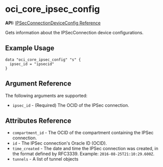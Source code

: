 # oci\_core\_ipsec\_config

**API:** [IPSecConnectionDeviceConfig Reference][6b17cb47]

  [6b17cb47]: https://docs.us-phoenix-1.oraclecloud.com/api/#/en/iaas/20160918/IPSecConnectionDeviceConfig/ "IPSecConnectionDeviceConfigReference"

Gets information about the IPSecConnection device configurations.

## Example Usage

```
data "oci_core_ipsec_config" "s" {
  ipsec_id = "ipsecid"
}
```

## Argument Reference

The following arguments are supported:

* `ipsec_id` - (Required) The OCID of the IPSec connection.

## Attributes Reference
* `compartment_id` - The OCID of the compartment containing the IPSec connection.
* `id` - The IPSec connection's Oracle ID (OCID).
* `time_created` - The date and time the IPSec connection was created, in the format defined by RFC3339.  Example: `2016-08-25T21:10:29.600Z`.
* `tunnels` - A list of tunnel objects
